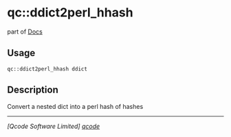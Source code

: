 qc::ddict2perl_hhash
====================

part of [Docs](.)

Usage
-----
`qc::ddict2perl_hhash ddict`

Description
-----------
Convert a nested dict into a perl hash of hashes

----------------------------------
*[Qcode Software Limited] [qcode]*

[qcode]: www.qcode.co.uk "Qcode Software"